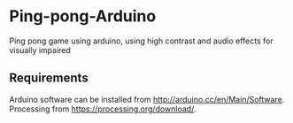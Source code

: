 Ping-pong-Arduino
=================

Ping pong game using arduino, using high contrast and audio effects for visually impaired

Requirements
------------
Arduino software can be installed from http://arduino.cc/en/Main/Software. 
Processing from https://processing.org/download/.
